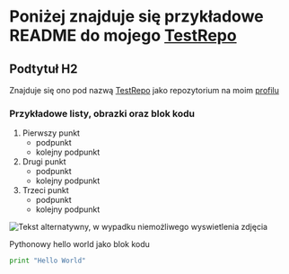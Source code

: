 # Poniżej znajduje się przykładowe README do mojego [TestRepo](https://github.com/sm-idk/TestRepo)

## Podtytuł H2
Znajduje się ono pod nazwą [TestRepo](https://github.com/sm-idk/TestRepo) jako repozytorium na moim [profilu](https://github.com/sm-idk/)

### Przykładowe listy, obrazki oraz blok kodu

1. Pierwszy punkt
    - podpunkt
    - kolejny podpunkt
2. Drugi punkt
    - podpunkt
    - kolejny podpunkt
3. Trzeci punkt
    - podpunkt
    - kolejny podpunkt

![Tekst alternatywny, w wypadku niemożliwego wyswietlenia zdjęcia](https://envs.net/~smidk/www/w/95_blue.png)

Pythonowy hello world jako blok kodu

```py
print "Hello World"
```